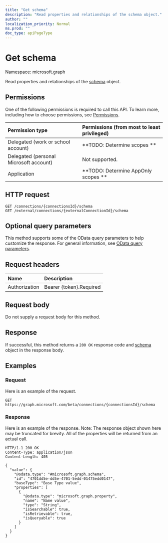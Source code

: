 ```yaml
---
title: "Get schema"
description: "Read properties and relationships of the schema object."
author: ""
localization_priority: Normal
ms.prod: ""
doc_type: apiPageType
---
```


# Get schema

Namespace: microsoft.graph

Read properties and relationships of the [schema](../resources/schema.md) object.

## Permissions
One of the following permissions is required to call this API. To learn more, including how to choose permissions, see [Permissions](/concepts/permissions-reference.md).

|Permission type|Permissions (from most to least privileged)|
|:---|:---|
|Delegated (work or school account)|**TODO: Determine scopes **|
|Delegated (personal Microsoft account)|Not supported.|
|Application|**TODO: Determine AppOnly scopes **|

## HTTP request
<!-- {
  "blockType": "ignored"
}
-->
``` http
GET /connections/{connectionsId}/schema
GET /external/connections/{externalConnectionId}/schema
```

## Optional query parameters
This method supports some of the OData query parameters to help customize the response. For general information, see [OData query parameters](/graph/query-parameters).

## Request headers
|Name|Description|
|:---|:---|
|Authorization|Bearer {token}.Required|

## Request body
Do not supply a request body for this method.

## Response
If successful, this method returns a `200 OK` response code and [schema](../resources/schema.md) object in the response body.

## Examples

### Request
Here is an example of the request.
<!-- {
  "blockType": "request",
  "name": "get_schema"
}
-->
``` http
GET https://graph.microsoft.com/beta/connections/{connectionsId}/schema
```

### Response
Here is an example of the response. Note: The response object shown here may be truncated for brevity. All of the properties will be returned from an actual call.
<!-- {
  "blockType": "response",
  "truncated": true,
  "@odata.type": "microsoft.graph.schema"
}
-->
``` http
HTTP/1.1 200 OK
Content-Type: application/json
Content-Length: 405

{
  "value": {
    "@odata.type": "#microsoft.graph.schema",
    "id": "4701dd5e-dd5e-4701-5edd-01475edd0147",
    "baseType": "Base Type value",
    "properties": [
      {
        "@odata.type": "microsoft.graph.property",
        "name": "Name value",
        "type": "String",
        "isSearchable": true,
        "isRetrievable": true,
        "isQueryable": true
      }
    ]
  }
}
```

